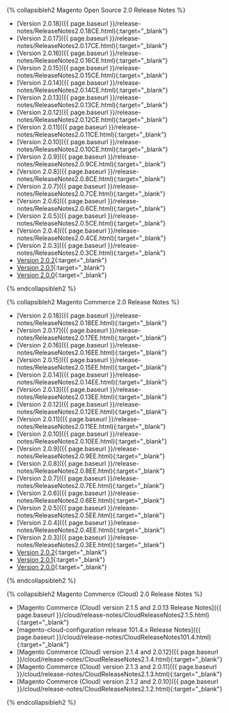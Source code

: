 <div markdown="1">

{% collapsibleh2 Magento Open Source 2.0 Release Notes %}

*	[Version 2.0.18]({{ page.baseurl }}/release-notes/ReleaseNotes2.0.18CE.html){:target="_blank"}
*	[Version 2.0.17]({{ page.baseurl }}/release-notes/ReleaseNotes2.0.17CE.html){:target="_blank"}
*	[Version 2.0.16]({{ page.baseurl }}/release-notes/ReleaseNotes2.0.16CE.html){:target="_blank"}
*	[Version 2.0.15]({{ page.baseurl }}/release-notes/ReleaseNotes2.0.15CE.html){:target="_blank"}
*	[Version 2.0.14]({{ page.baseurl }}/release-notes/ReleaseNotes2.0.14CE.html){:target="_blank"}
*	[Version 2.0.13]({{ page.baseurl }}/release-notes/ReleaseNotes2.0.13CE.html){:target="_blank"}
*	[Version 2.0.12]({{ page.baseurl }}/release-notes/ReleaseNotes2.0.12CE.html){:target="_blank"}
*	[Version 2.0.11]({{ page.baseurl }}/release-notes/ReleaseNotes2.0.11CE.html){:target="_blank"}
*	[Version 2.0.10]({{ page.baseurl }}/release-notes/ReleaseNotes2.0.10CE.html){:target="_blank"}
*	[Version 2.0.9]({{ page.baseurl }}/release-notes/ReleaseNotes2.0.9CE.html){:target="_blank"}
*	[Version 2.0.8]({{ page.baseurl }}/release-notes/ReleaseNotes2.0.8CE.html){:target="_blank"}
*	[Version 2.0.7]({{ page.baseurl }}/release-notes/ReleaseNotes2.0.7CE.html){:target="_blank"}
*	[Version 2.0.6]({{ page.baseurl }}/release-notes/ReleaseNotes2.0.6CE.html){:target="_blank"}
*	[Version 2.0.5]({{ page.baseurl }}/release-notes/ReleaseNotes2.0.5CE.html){:target="_blank"}
*	[Version 2.0.4]({{ page.baseurl }}/release-notes/ReleaseNotes2.0.4CE.html){:target="_blank"}
*	[Version 2.0.3]({{ page.baseurl }}/release-notes/ReleaseNotes2.0.3CE.html){:target="_blank"}
*	[Version 2.0.2](http://docs.magento.com/m2/ce/user_guide/magento/release-notes-ce-2.0.2.html){:target="_blank"}
*	[Version 2.0.1](http://docs.magento.com/m2/ce/user_guide/magento/release-notes-ce-2.0.1.html){:target="_blank"}
*	[Version 2.0.0](http://docs.magento.com/m2/ce/user_guide/magento/release-notes-ce-2.0.html){:target="_blank"}

{% endcollapsibleh2 %}

{% collapsibleh2 Magento Commerce 2.0 Release Notes %}

*	[Version 2.0.18]({{ page.baseurl }}/release-notes/ReleaseNotes2.0.18EE.html){:target="_blank"}
*	[Version 2.0.17]({{ page.baseurl }}/release-notes/ReleaseNotes2.0.17EE.html){:target="_blank"}
*	[Version 2.0.16]({{ page.baseurl }}/release-notes/ReleaseNotes2.0.16EE.html){:target="_blank"}
*	[Version 2.0.15]({{ page.baseurl }}/release-notes/ReleaseNotes2.0.15EE.html){:target="_blank"}
*	[Version 2.0.14]({{ page.baseurl }}/release-notes/ReleaseNotes2.0.14EE.html){:target="_blank"}
*	[Version 2.0.13]({{ page.baseurl }}/release-notes/ReleaseNotes2.0.13EE.html){:target="_blank"}
*	[Version 2.0.12]({{ page.baseurl }}/release-notes/ReleaseNotes2.0.12EE.html){:target="_blank"}
*	[Version 2.0.11]({{ page.baseurl }}/release-notes/ReleaseNotes2.0.11EE.html){:target="_blank"}
*	[Version 2.0.10]({{ page.baseurl }}/release-notes/ReleaseNotes2.0.10EE.html){:target="_blank"}
*	[Version 2.0.9]({{ page.baseurl }}/release-notes/ReleaseNotes2.0.9EE.html){:target="_blank"}
*	[Version 2.0.8]({{ page.baseurl }}/release-notes/ReleaseNotes2.0.8EE.html){:target="_blank"}
*	[Version 2.0.7]({{ page.baseurl }}/release-notes/ReleaseNotes2.0.7EE.html){:target="_blank"}
*	[Version 2.0.6]({{ page.baseurl }}/release-notes/ReleaseNotes2.0.6EE.html){:target="_blank"}
*	[Version 2.0.5]({{ page.baseurl }}/release-notes/ReleaseNotes2.0.5EE.html){:target="_blank"}
*	[Version 2.0.4]({{ page.baseurl }}/release-notes/ReleaseNotes2.0.4EE.html){:target="_blank"}
*	[Version 2.0.3]({{ page.baseurl }}/release-notes/ReleaseNotes2.0.3EE.html){:target="_blank"}
*	[Version 2.0.2](http://docs.magento.com/m2/ee/user_guide/magento/release-notes-ee-2.0.2.html){:target="_blank"}
*	[Version 2.0.1](http://docs.magento.com/m2/ee/user_guide/magento/release-notes-ee-2.0.1.html){:target="_blank"}
*	[Version 2.0.0](http://docs.magento.com/m2/ee/user_guide/magento/release-notes-ee-2.0.html){:target="_blank"}

{% endcollapsibleh2 %}

{% collapsibleh2 Magento Commerce (Cloud) 2.0 Release Notes %}

*	[Magento Commerce (Cloud) version 2.1.5 and 2.0.13 Release Notes]({{ page.baseurl }}/cloud/release-notes/CloudReleaseNotes2.1.5.html){:target="_blank"}
*	[magento-cloud-configuration release 101.4.x Release Notes]({{ page.baseurl }}/cloud/release-notes/CloudReleaseNotes101.4.html){:target="_blank"}
*	[Magento Commerce (Cloud) version 2.1.4 and 2.0.12]({{ page.baseurl }}/cloud/release-notes/CloudReleaseNotes2.1.4.html){:target="_blank"}
*	[Magento Commerce (Cloud) version 2.1.3 and 2.0.11]({{ page.baseurl }}/cloud/release-notes/CloudReleaseNotes2.1.3.html){:target="_blank"}
*	[Magento Commerce (Cloud) version 2.1.2 and 2.0.10]({{ page.baseurl }}/cloud/release-notes/CloudReleaseNotes2.1.2.html){:target="_blank"}

{% endcollapsibleh2 %}
